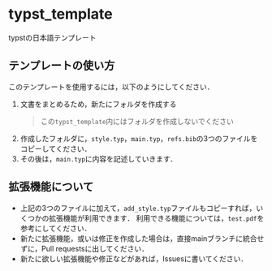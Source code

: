 # typst_template

typstの日本語テンプレート

## テンプレートの使い方

このテンプレートを使用するには，以下のようにしてください．

1. 文書をまとめるため，新たにフォルダを作成する
   > この`typst_template`内にはフォルダを作成しないでください
2. 作成したフォルダに，`style.typ`，`main.typ`，`refs.bib`の3つのファイルをコピーしてください．
3. その後は，`main.typ`に内容を記述していきます．

## 拡張機能について

- 上記の3つのファイルに加えて，`add_style.typ`ファイルもコピーすれば，いくつかの拡張機能が利用できます．
利用できる機能については，`test.pdf`を参考にしてください．
- 新たに拡張機能，或いは修正を作成した場合は，直接mainブランチに統合せずに，Pull requestsに出してください．
- 新たに欲しい拡張機能や修正などがあれば，Issuesに書いてください．
